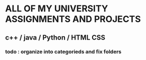 # ALL OF MY UNIVERSITY ASSIGNMENTS AND PROJECTS

## c++ / java / Python / HTML CSS

### todo : organize into categorieds and fix folders

#